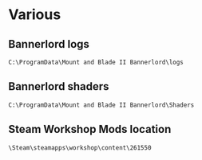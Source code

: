 # Various

## Bannerlord logs

    C:\ProgramData\Mount and Blade II Bannerlord\logs

## Bannerlord shaders

    C:\ProgramData\Mount and Blade II Bannerlord\Shaders

## Steam Workshop Mods location

    \Steam\steamapps\workshop\content\261550
